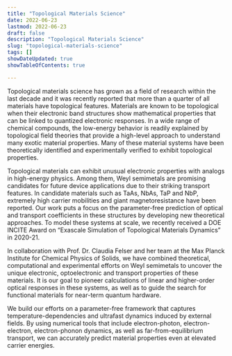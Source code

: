 ```yaml
---
title: "Topological Materials Science"
date: 2022-06-23
lastmod: 2022-06-23
draft: false
description: "Topological Materials Science"
slug: "topological-materials-science"
tags: []
showDateUpdated: true
showTableOfContents: true

---
```


Topological materials science has grown as a field of research within the last decade and it was recently reported that more than a quarter of all materials have topological features. Materials are known to be topological when their electronic band structures show mathematical properties that can be linked to quantized electronic responses. In a wide range of chemical compounds, the low-energy behavior is readily explained by topological field theories that provide a high-level approach to understand many exotic material properties. Many of these material systems have been theoretically identified and experimentally verified to exhibit topological properties.

Topological materials can exhibit unusual electronic properties with analogs in high-energy physics. Among them, Weyl semimetals are promising candidates for future device applications due to their striking transport features. In candidate materials such as TaAs, NbAs, TaP and NbP, extremely high carrier mobilities and giant magnetoresistance have been reported. Our work puts a focus on the parameter-free prediction of optical and transport coefficients in these structures by developing new theoretical approaches. To model these systems at scale, we recently received a DOE INCITE Award on “Exascale Simulation of Topological Materials Dynamics” in 2020-21.

In collaboration with Prof. Dr. Claudia Felser and her team at the Max Planck Institute for Chemical Physics of Solids, we have combined theoretical, computational and experimental efforts on Weyl semimetals to uncover the unique electronic, optoelectronic and transport properties of these materials. It is our goal to pioneer calculations of linear and higher-order optical responses in these systems, as well as to guide the search for functional materials for near-term quantum hardware. 

We build our efforts on a parameter-free framework that captures temperature-dependencies and ultrafast dynamics induced by external fields. By using numerical tools that include electron-photon, electron-electron, electron-phonon dynamics, as well as far-from-equilibrium transport, we can accurately predict material properties even at elevated carrier energies. 
